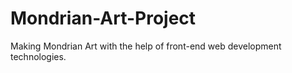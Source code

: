 # Mondrian-Art-Project
Making Mondrian Art with the help of front-end web development technologies.

